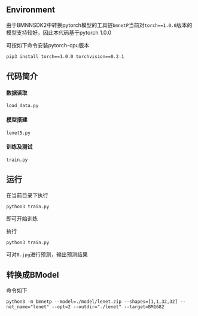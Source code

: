 
## Environment

由于BMNNSDK2中转换pytorch模型的工具链`bmnetP`当前对`torch==1.0.0`版本的模型支持较好，因此本代码基于pytorch 1.0.0

可按如下命令安装pytorch-cpu版本
```
pip3 install torch==1.0.0 torchvision==0.2.1
```

## 代码简介

#### 数据读取

```
load_data.py
```

#### 模型搭建

```
lenet5.py
```

#### 训练及测试

```
train.py
```

## 运行

在当前目录下执行

```commandline
python3 train.py
```

即可开始训练

执行
```commandline
python3 train.py
```
可对`0.jpg`进行预测，输出预测结果

## 转换成BModel
命令如下
```
python3 -m bmnetp --model=./model/lenet.zip --shapes=[1,1,32,32] --net_name="lenet" --opt=2 --outdir="./lenet" --target=BM1682
```